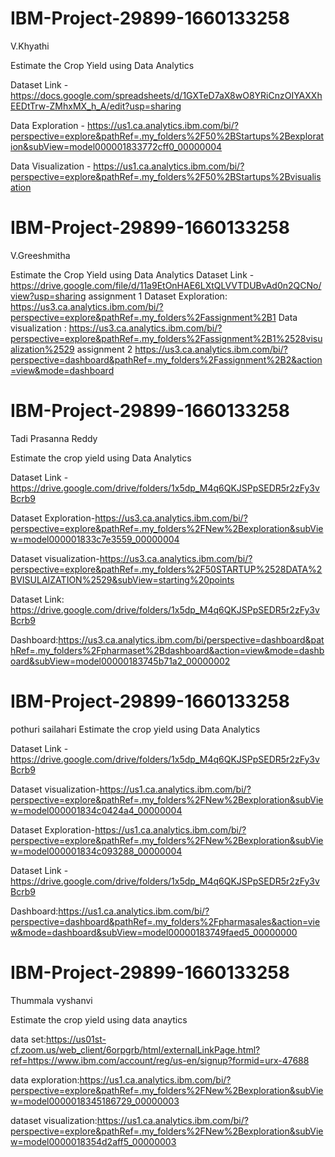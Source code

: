 # IBM-Project-29899-1660133258
V.Khyathi

Estimate the Crop Yield using Data Analytics

Dataset Link - https://docs.google.com/spreadsheets/d/1GXTeD7aX8wO8YRiCnzOIYAXXhEEDtTrw-ZMhxMX_h_A/edit?usp=sharing

Data Exploration - https://us1.ca.analytics.ibm.com/bi/?perspective=explore&pathRef=.my_folders%2F50%2BStartups%2Bexploration&subView=model000001833772cff0_00000004

Data Visualization - https://us1.ca.analytics.ibm.com/bi/?perspective=explore&pathRef=.my_folders%2F50%2BStartups%2Bvisualisation



# IBM-Project-29899-1660133258
V.Greeshmitha 

Estimate the Crop Yield using Data Analytics
Dataset Link - https://drive.google.com/file/d/11a9EtOnHAE6LXtQLVVTDUBvAd0n2QCNo/view?usp=sharing
assignment 1
Dataset Exploration: https://us3.ca.analytics.ibm.com/bi/?perspective=explore&pathRef=.my_folders%2Fassignment%2B1
Data visualization : https://us3.ca.analytics.ibm.com/bi/?perspective=explore&pathRef=.my_folders%2Fassignment%2B1%2528visualization%2529
assignment 2
https://us3.ca.analytics.ibm.com/bi/?perspective=dashboard&pathRef=.my_folders%2Fassignment%2B2&action=view&mode=dashboard




# IBM-Project-29899-1660133258
Tadi Prasanna Reddy

Estimate the crop yield using Data Analytics

Dataset Link - https://drive.google.com/drive/folders/1x5dp_M4q6QKJSPpSEDR5r2zFy3vBcrb9

Dataset Exploration-https://us3.ca.analytics.ibm.com/bi/?perspective=explore&pathRef=.my_folders%2FNew%2Bexploration&subView=model000001833c7e3559_00000004

Dataset visualization-https://us3.ca.analytics.ibm.com/bi/?perspective=explore&pathRef=.my_folders%2F50STARTUP%2528DATA%2BVISULAIZATION%2529&subView=starting%20points

Dataset Link: https://drive.google.com/drive/folders/1x5dp_M4q6QKJSPpSEDR5r2zFy3vBcrb9

Dashboard:https://us3.ca.analytics.ibm.com/bi/perspective=dashboard&pathRef=.my_folders%2Fpharmaset%2Bdashboard&action=view&mode=dashboard&subView=model00000183745b71a2_00000002



# IBM-Project-29899-1660133258
pothuri sailahari
Estimate the crop yield using Data Analytics

Dataset Link - https://drive.google.com/drive/folders/1x5dp_M4q6QKJSPpSEDR5r2zFy3vBcrb9

Dataset visualization-https://us1.ca.analytics.ibm.com/bi/?perspective=explore&pathRef=.my_folders%2FNew%2Bexploration&subView=model000001834c0424a4_00000004

Dataset Exploration-https://us1.ca.analytics.ibm.com/bi/?perspective=explore&pathRef=.my_folders%2FNew%2Bexploration&subView=model000001834c093288_00000004

Dataset Link -https://drive.google.com/drive/folders/1x5dp_M4q6QKJSPpSEDR5r2zFy3vBcrb9

Dashboard:https://us1.ca.analytics.ibm.com/bi/?perspective=dashboard&pathRef=.my_folders%2Fpharmasales&action=view&mode=dashboard&subView=model00000183749faed5_00000000



# IBM-Project-29899-1660133258
Thummala vyshanvi

Estimate the crop yield using data anaytics

data set:https://us01st-cf.zoom.us/web_client/6orpgrb/html/externalLinkPage.html?ref=https://www.ibm.com/account/reg/us-en/signup?formid=urx-47688

data exploration:https://us1.ca.analytics.ibm.com/bi/?perspective=explore&pathRef=.my_folders%2FNew%2Bexploration&subView=model0000018345186729_00000003

dataset visualization:https://us1.ca.analytics.ibm.com/bi/?perspective=explore&pathRef=.my_folders%2FNew%2Bexploration&subView=model0000018354d2aff5_00000003
